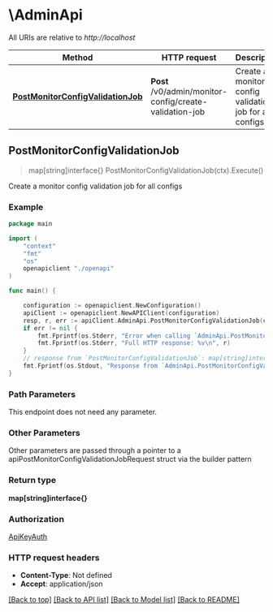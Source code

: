 # \AdminApi

All URIs are relative to *http://localhost*

Method | HTTP request | Description
------------- | ------------- | -------------
[**PostMonitorConfigValidationJob**](AdminApi.md#PostMonitorConfigValidationJob) | **Post** /v0/admin/monitor-config/create-validation-job | Create a monitor config validation job for all configs



## PostMonitorConfigValidationJob

> map[string]interface{} PostMonitorConfigValidationJob(ctx).Execute()

Create a monitor config validation job for all configs



### Example

```go
package main

import (
    "context"
    "fmt"
    "os"
    openapiclient "./openapi"
)

func main() {

    configuration := openapiclient.NewConfiguration()
    apiClient := openapiclient.NewAPIClient(configuration)
    resp, r, err := apiClient.AdminApi.PostMonitorConfigValidationJob(context.Background()).Execute()
    if err != nil {
        fmt.Fprintf(os.Stderr, "Error when calling `AdminApi.PostMonitorConfigValidationJob``: %v\n", err)
        fmt.Fprintf(os.Stderr, "Full HTTP response: %v\n", r)
    }
    // response from `PostMonitorConfigValidationJob`: map[string]interface{}
    fmt.Fprintf(os.Stdout, "Response from `AdminApi.PostMonitorConfigValidationJob`: %v\n", resp)
}
```

### Path Parameters

This endpoint does not need any parameter.

### Other Parameters

Other parameters are passed through a pointer to a apiPostMonitorConfigValidationJobRequest struct via the builder pattern


### Return type

**map[string]interface{}**

### Authorization

[ApiKeyAuth](../README.md#ApiKeyAuth)

### HTTP request headers

- **Content-Type**: Not defined
- **Accept**: application/json

[[Back to top]](#) [[Back to API list]](../README.md#documentation-for-api-endpoints)
[[Back to Model list]](../README.md#documentation-for-models)
[[Back to README]](../README.md)

